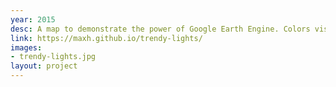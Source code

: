 ```yaml
---
year: 2015
desc: A map to demonstrate the power of Google Earth Engine. Colors visualize the per-pixel linear trend of nighttime light intensity measure by satellites. Red is positive slope (brightening); blue is negative slope (dimming); green is flat slope and positive intercept (staying lit).
link: https://maxh.github.io/trendy-lights/
images:
- trendy-lights.jpg
layout: project
---
```

